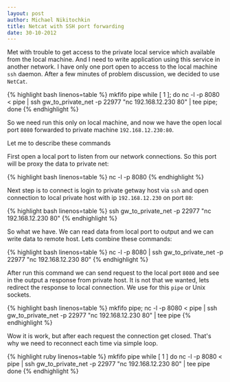 ```yaml
---
layout: post
author: Michael Nikitochkin
title: Netcat with SSH port forwarding
date: 30-10-2012
---
```


Met with trouble to get access to the private local service which available from the local machine.
And I need to write application using this service in another network.
I have only one port open to access to the local machine `ssh` daemon.
After a few minutes of problem  discussion, we decided to use `NetCat`.

{% highlight bash linenos=table %}
mkfifo pipe
while [ 1 ]; do nc -l -p 8080 < pipe | ssh gw_to_private_net -p 22977  "nc 192.168.12.230 80" | tee pipe; done
{% endhighlight %}

So we need run this only on local machine, and now we have the open local port `8080` forwarded to private machine `192.168.12.230:80`.

Let me to describe these commands

First open a local port to listen from our network connections. So this port will be proxy the data to private net:

{% highlight bash linenos=table %}
nc -l -p 8080
{% endhighlight %}

Next step is to connect is login to private getway host via `ssh` and open connection to local private host with ip `192.168.12.230` on port `80`:

{% highlight bash linenos=table %}
ssh gw_to_private_net -p 22977  "nc 192.168.12.230 80"
{% endhighlight %}

So what we have. We can read data from local port to output and we can write data to remote host. Lets combine these commands:

{% highlight bash linenos=table %}
nc -l -p 8080 | ssh gw_to_private_net -p 22977  "nc 192.168.12.230 80"
{% endhighlight %}

After run this command we can send request to the local port `8080` and see in the output a response from private host.
It is not that we wanted, lets redirect the response to local connection. We use for this `pipe` or Unix sockets.

{% highlight bash linenos=table %}
mkfifo pipe; nc -l -p 8080 < pipe | ssh gw_to_private_net -p 22977  "nc 192.168.12.230 80" | tee pipe
{% endhighlight %}

Wow it is work, but after each request the connection get closed. That's why we need to reconnect each time via simple loop.

{% highlight ruby linenos=table %}
mkfifo pipe
while [ 1 ]
do
  nc -l -p 8080 < pipe | ssh gw_to_private_net -p 22977  "nc 192.168.12.230 80" | tee pipe
done
{% endhighlight %}
